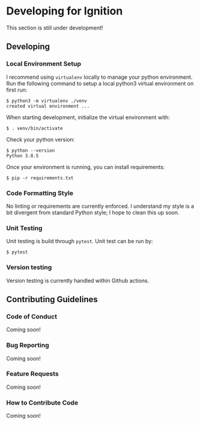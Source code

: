 # Developing for Ignition

This section is still under development!

## Developing

### Local Environment Setup

I recommend using `virtualenv` locally to manage your python environment.  Run the following command to setup a local python3 virtual environment on first run:
```
$ python3 -m virtualenv ./venv
created virtual environment ...
```

When starting development, initialize the virtual environment with:
```
$ . venv/bin/activate
```

Check your python version:
```
$ python --version
Python 3.8.5
```

Once your environment is running, you can install requirements:
```
$ pip -r requirements.txt
```

### Code Formatting Style
No linting or requirements are currently enforced.  I understand my style is a bit divergent from standard Python style; I hope to clean this up soon.

### Unit Testing
Unit testing is build through `pytest`.  Unit test can be run by:
```
$ pytest
```

### Version testing
Version testing is currently handled within Github actions.

## Contributing Guidelines

### Code of Conduct
Coming soon!

### Bug Reporting
Coming soon!

### Feature Requests
Coming soon!

### How to Contribute Code
Coming soon!

